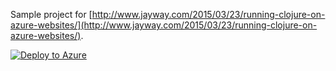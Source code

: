 Sample project for [http://www.jayway.com/2015/03/23/running-clojure-on-azure-websites/](http://www.jayway.com/2015/03/23/running-clojure-on-azure-websites/).

[![Deploy to Azure](http://azuredeploy.net/deploybutton.png)](https://azuredeploy.net/)
